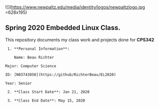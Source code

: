 ![](https://www.newpaltz.edu/media/identity/logos/newpaltzlogo.jpg =628x195)

**Spring 2020 Embedded Linux Class.**
---------------------------------------------------------------------------

This repository documents my class work and projects done for **CPS342**
	
     1. **Personal Information**:
	   
        Name: Beau Richter
	   
	Major: Computer Science
	
	ID: [N03743050](https://github/RichterBeau/EL2020)
	
	Year: Senior

     2. **Class Start Date**: Jan 21, 2020 
	
     3. **Class End Date**: May 15, 2020
